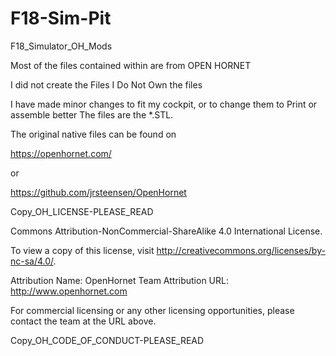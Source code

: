 # F18-Sim-Pit
F18_Simulator_OH_Mods


Most of the files contained within are from OPEN HORNET

I did not create the Files 
I Do Not Own the files 

I have made minor changes to fit my cockpit, or to change them to Print or assemble better The files are the *.STL. 

The original native files can be found on

https://openhornet.com/

or

https://github.com/jrsteensen/OpenHornet


Copy_OH_LICENSE-PLEASE_READ

Commons Attribution-NonCommercial-ShareAlike 4.0 International License.

To view a copy of this license, visit http://creativecommons.org/licenses/by-nc-sa/4.0/.

Attribution Name: OpenHornet Team Attribution URL: http://www.openhornet.com

For commercial licensing or any other licensing opportunities, please contact the team at the URL above.

Copy_OH_CODE_OF_CONDUCT-PLEASE_READ
